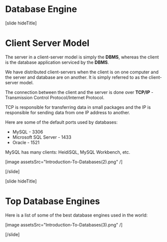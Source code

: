 # Database Engine

[slide hideTitle]

# Client Server Model

The server in a client-server model is simply the **DBMS**, whereas the client is the database application serviced by the **DBMS**.

We have distributed client-servers when the client is on one computer and the server and database are on another. It is simply referred to as the client-server model.

The connection between the client and the server is done over **TCP/IP** - Transmission Control Protocol/Internet Protocol.

TCP is responsible for transferring data in small packages and the IP is responsible for sending data from one IP address to another.

Here are some of the default ports used by databases:

- MySQL - 3306
- Microsoft SQL Server - 1433
- Oracle - 1521

MySQL has many clients: HeidiSQL, MySQL Workbench, etc.

[image assetsSrc="Introduction-To-Databases(2).png" /]

[/slide]

[slide hideTitle]

# Top Database Engines

Here is a list of some of the best database engines used in the world:

[image assetsSrc="Introduction-To-Databases(3).png" /]

[/slide]
